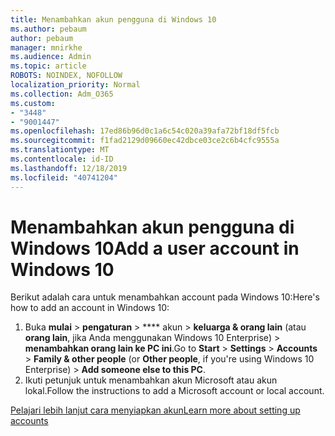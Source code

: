 ```yaml
---
title: Menambahkan akun pengguna di Windows 10
ms.author: pebaum
author: pebaum
manager: mnirkhe
ms.audience: Admin
ms.topic: article
ROBOTS: NOINDEX, NOFOLLOW
localization_priority: Normal
ms.collection: Adm_O365
ms.custom:
- "3448"
- "9001447"
ms.openlocfilehash: 17ed86b96d0c1a6c54c020a39afa72bf18df5fcb
ms.sourcegitcommit: f1fad2129d09660ec42dbce03ce2c6b4cfc9555a
ms.translationtype: MT
ms.contentlocale: id-ID
ms.lasthandoff: 12/18/2019
ms.locfileid: "40741204"
---
```

# <a name="add-a-user-account-in-windows-10"></a><span data-ttu-id="e1069-102">Menambahkan akun pengguna di Windows 10</span><span class="sxs-lookup"><span data-stu-id="e1069-102">Add a user account in Windows 10</span></span>

<span data-ttu-id="e1069-103">Berikut adalah cara untuk menambahkan account pada Windows 10:</span><span class="sxs-lookup"><span data-stu-id="e1069-103">Here's how to add an account in Windows 10:</span></span>

1. <span data-ttu-id="e1069-104">Buka **mulai** > **pengaturan** > \*\*\*\* akun > **keluarga & orang lain** (atau **orang lain**, jika Anda menggunakan Windows 10 Enterprise) > **menambahkan orang lain ke PC ini**.</span><span class="sxs-lookup"><span data-stu-id="e1069-104">Go to **Start** > **Settings** > **Accounts** > **Family & other people** (or **Other people**, if you're using Windows 10 Enterprise) > **Add someone else to this PC**.</span></span>
2. <span data-ttu-id="e1069-105">Ikuti petunjuk untuk menambahkan akun Microsoft atau akun lokal.</span><span class="sxs-lookup"><span data-stu-id="e1069-105">Follow the instructions to add a Microsoft account or local account.</span></span>

[<span data-ttu-id="e1069-106">Pelajari lebih lanjut cara menyiapkan akun</span><span class="sxs-lookup"><span data-stu-id="e1069-106">Learn more about setting up accounts</span></span>](https://support.microsoft.com/help/17197/)